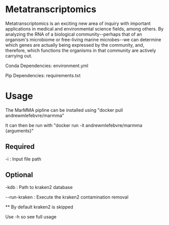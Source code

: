 # Metatranscriptomics

Metatranscriptomics is an exciting new area of inquiry with important applications in medical and environmental science fields, among others. By analyzing the RNA of a biological community--perhaps that of an organism's microbiome or free-living marine microbes--we can determine which genes are actually being expressed by the community, and, therefore, which functions the organisms in that community are actively carrying out.

Conda Dependencies: environment.yml

Pip Dependencies: requirements.txt

# Usage

The MarMMA pipline can be installed using "docker pull andrewmlefebvre/marmma"

It can then be run with "docker run -it andrewmlefebvre/marmma {arguments}"

## Required
-i : Input file path

## Optional
-kdb : Path to kraken2 database

--run-kraken : Execute the kraken2 contamination removal

** By default kraken2 is skipped

Use -h so see full usage